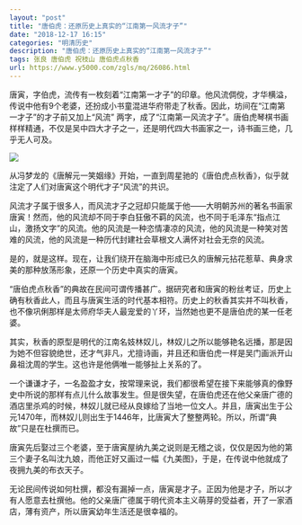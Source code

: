 ```yaml
---
layout: "post"
title: "唐伯虎：还原历史上真实的“江南第一风流才子”"
date: "2018-12-17 16:15"
categories: "明清历史"
description: "唐伯虎：还原历史上真实的“江南第一风流才子”"
tags: 张良 唐伯虎 祝枝山 唐伯虎点秋香
url: https://www.y5000.com/zgls/mq/26086.html
---
```






唐寅，字伯虎，流传有一枚刻着“江南第一才子”的印章。他风流倜傥，才华横溢，传说中他有9个老婆，还扮成小书童混进华府带走了秋香。因此，坊间在“江南第一才子”的才子前又加上“风流”
两字，成了“江南第一风流才子”。唐伯虎琴棋书画样样精通，不仅是吴中四大才子之一，还是明代四大书画家之一，诗书画三绝，几乎无人可及。

![](https://img.y5000.com/uploads/allimg/171024/13-1G024132021402.jpg)

从冯梦龙的《唐解元一笑姻缘》开始，一直到周星驰的《唐伯虎点秋香》，似乎就注定了人们对唐寅这个明代才子“风流”的共识。

风流才子属于很多人，而风流才子之冠却只能属于他——大明朝苏州的著名书画家唐寅！然而，他的风流却不同于李白狂傲不羁的风流，也不同于毛泽东“指点江山，激扬文字”的风流。他的风流是一种恣情凄凉的风流，他的风流是一种笑对苦难的风流，他的风流是一种历代封建社会草根文人满怀对社会无奈的风流。

是的，就是这样。现在，让我们绕开在脑海中形成已久的唐解元拈花惹草、典身求美的那种放荡形象，还原一个历史中真实的唐寅。

“唐伯虎点秋香”的典故在民间可谓传播甚广。据研究者和唐寅的粉丝考证，历史上确有秋香此人，而且与唐寅生活的时代基本相符。历史上的秋香其实并不叫秋香，也不像巩俐那样是太师府华夫人最宠爱的丫环，当然她也更不是唐伯虎的某一任老婆。

其实，秋香的原型是明代的江南名妓林奴儿，林奴儿之所以能够艳名远播，那是因为她不但容貌绝世，还才气非凡，尤擅诗画，并且还和唐伯虎一样是吴门画派开山鼻祖沈周的学生。这也许是他俩唯一能够扯上关系的了。

一个谦谦才子，一名盈盈才女，按常理来说，我们都很希望在接下来能够真的像野史中所说的那样有点儿什么故事发生。但是很失望，在唐伯虎还在他父亲唐广德的酒店里杀鸡的时候，林奴儿就已经从良嫁给了当地一位文人。并且，唐寅出生于公元1470年，而林奴儿则出生于1446年，比唐寅大了整整两轮。所以，所谓“典故”只是在杜撰而已。

唐寅先后娶过三个老婆，至于唐寅屋纳九美之说则是无稽之谈，仅仅是因为他的第三个妻子名叫沈九娘，而他正好又画过一幅《九美图》，于是，在传说中他就成了夜拥九美的布衣天子。

无论民间传说如何杜撰，都没有漏掉一点，唐寅是才子。正因为他是才子，所以才有人愿意去杜撰他。他的父亲唐广德属于明代资本主义萌芽的受益者，开了一家酒店，薄有资产，所以唐寅幼年生活还是很幸福的。
